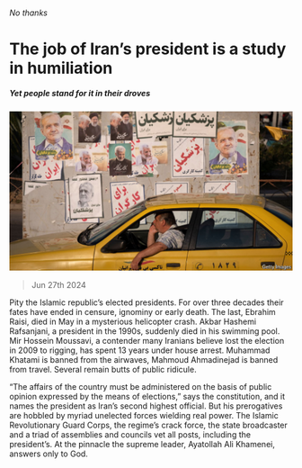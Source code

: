 ###### No thanks

# The job of Iran’s president is a study in humiliation 

##### Yet people stand for it in their droves 

![image](images/20240629_MAP506.jpg) 

> Jun 27th 2024 

Pity the Islamic republic’s elected presidents. For over three decades their fates have ended in censure, ignominy or early death. The last, Ebrahim Raisi, died in May in a mysterious helicopter crash. Akbar Hashemi Rafsanjani, a president in the 1990s, suddenly died in his swimming pool. Mir Hossein Moussavi, a contender many Iranians believe lost the election in 2009 to rigging, has spent 13 years under house arrest. Muhammad Khatami is banned from the airwaves, Mahmoud Ahmadinejad is banned from travel. Several remain butts of public ridicule.

“The affairs of the country must be administered on the basis of public opinion expressed by the means of elections,” says the constitution, and it names the president as Iran’s second highest official. But his prerogatives are hobbled by myriad unelected forces wielding real power. The Islamic Revolutionary Guard Corps, the regime’s crack force, the state broadcaster and a triad of assemblies and councils vet all posts, including the president’s. At the pinnacle the supreme leader, Ayatollah Ali Khamenei, answers only to God.

